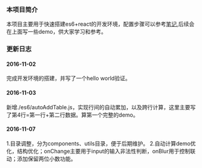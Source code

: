 ### 本项目简介
本项目主要用于快速搭建es6+react的开发环境，配置步骤可以参考[笔记](http://note.youdao.com/noteshare?id=85e8d4e047c5e198f0b09274c1003cd5),后续会在上面写一些demo，供大家学习和参考。

### 更新日志
#### 2016-11-02
完成开发环境的搭建，并写了一个hello world验证。
#### 2016-11-03
新增./es6/autoAddTable.js，实现行间的自动累加，以及跨行计算，这里主要写了第4行=第一行+第二行数据。算第一个完整的demo。
#### 2016-11-07
1.目录调整，分为components、utils目录，便于后期维护。
2.自动计算demo优化，结构优化；onChange主要用于input的输入非法性判断，onBlur用于控制联动；添加保留两位小数功能。